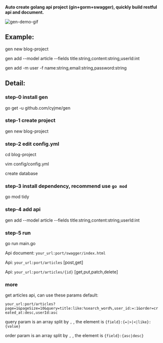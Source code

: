 **Auto create golang api project (gin+gorm+swagger), quickly build restful api and document.**

![gen-demo-gif](https://raw.githubusercontent.com/cyjme/gen/master/gen-demo.gif?raw=true)

## Example:
gen new blog-project

gen add --model article --fields title:string,content:string,userId:int

gen add -m user -f name:string,email:string,password:string


## Detail:

### step-0 install gen
go get -u github.com/cyjme/gen

### step-1 create project
gen new blog-project

### step-2 edit config.yml
cd blog-project

vim config/config.yml

create database

### step-3 install dependency, recommend use `go mod`
go mod tidy

### step-4 add api
gen add --model article --fields title:string,content:string,userId:int

### step-5 run
go run main.go

Api document: `your_url:port/swagger/index.html`

Api: `your_url:port/articles`    [post,get]

Api: `your_url:port/articles/{id}`    [get,put,patch,delete]

### more
get articles api, can use these params default:

  `your_url:port/articles?page=1&pageSize=10&query=title:like:%search_word%,user_id:=:1&order=created_at:desc,userId:asc`

  query param is an array split by `,` , the element is `{field}:{=|>|<|like}:{value}`

  order param is an array split by `,` , the element is `{field}:{asc|desc}`
